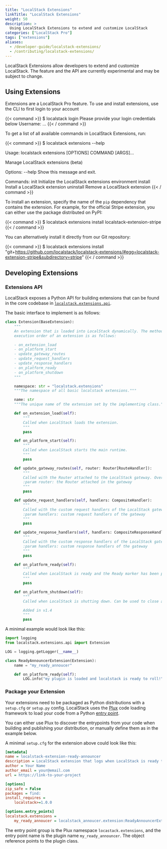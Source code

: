 ```yaml
---
title: "LocalStack Extensions"
linkTitle: "LocalStack Extensions"
weight: 50
description: >
  Using LocalStack Extensions to extend and customize LocalStack
categories: ["LocalStack Pro"]
tags: ["extensions"]
aliases:
  - /developer-guide/localstack-extensions/
  - /contributing/localstack-extensions/
---
```


LocalStack Extensions allow developers to extend and customize LocalStack. The feature and the API are currently experimental and may be subject to change.

## Using Extensions

Extensions are a LocalStack Pro feature. To use and install extensions, use the CLI to first login to your account

{{< command >}}
$ localstack login
Please provide your login credentials below
Username: ...
{{< / command >}}

To get a list of all available commands in LocalStack Extensions, run:

{{< command >}}
$ localstack extensions --help

Usage: localstack extensions [OPTIONS] COMMAND [ARGS]...

  Manage LocalStack extensions (beta)

Options:
  --help  Show this message and exit.

Commands:
  init       Initialize the LocalStack extensions environment
  install    Install a LocalStack extension
  uninstall  Remove a LocalStack extension
{{< / command >}}

To install an extension, specify the name of the `pip` dependency that contains the extension. For example, for the official Stripe extension, you can either use the package distributed on PyPI:

{{< command >}}
$ localstack extensions install localstack-extension-stripe
{{< / command >}}

You can alternatively install it directly from our Git repository:

{{< command >}}
$ localstack extensions install "git+https://github.com/localstack/localstack-extensions/#egg=localstack-extension-stripe&subdirectory=stripe"
{{< / command >}}

## Developing Extensions

### Extensions API

LocalStack exposes a Python API for building extensions that can be found in the core codebase in [`localstack.extensions.api`](https://github.com/localstack/localstack/tree/master/localstack/extensions/api).

The basic interface to implement is as follows:

```python
class Extension(BaseExtension):
    """
    An extension that is loaded into LocalStack dynamically. The method
    execution order of an extension is as follows:

    - on_extension_load
    - on_platform_start
    - update_gateway_routes
    - update_request_handlers
    - update_response_handlers
    - on_platform_ready
    - on_platform_shutdown
    """

    namespace: str = "localstack.extensions"
    """The namespace of all basic localstack extensions."""

    name: str
    """The unique name of the extension set by the implementing class."""

    def on_extension_load(self):
        """
        Called when LocalStack loads the extension.
        """
        pass

    def on_platform_start(self):
        """
        Called when LocalStack starts the main runtime.
        """
        pass

    def update_gateway_routes(self, router: Router[RouteHandler]):
        """
        Called with the Router attached to the LocalStack gateway. Overwrite this to add or update routes.
        :param router: the Router attached in the gateway
        """
        pass

    def update_request_handlers(self, handlers: CompositeHandler):
        """
        Called with the custom request handlers of the LocalStack gateway. Overwrite this to add or update handlers.
        :param handlers: custom request handlers of the gateway
        """
        pass

    def update_response_handlers(self, handlers: CompositeResponseHandler):
        """
        Called with the custom response handlers of the LocalStack gateway. Overwrite this to add or update handlers.
        :param handlers: custom response handlers of the gateway
        """
        pass

    def on_platform_ready(self):
        """
        Called when LocalStack is ready and the Ready marker has been printed.
        """
        pass

    def on_platform_shutdown(self):
        """
        Called when LocalStack is shutting down. Can be used to close any resources (threads, processes, sockets, etc.).

        Added in v1.4
        """
        pass
```

A minimal example would look like this:

```python
import logging
from localstack.extensions.api import Extension

LOG = logging.getLogger(__name__)

class ReadyAnnouncerExtension(Extension):
    name = "my_ready_annoucer"

    def on_platform_ready(self):
    	LOG.info("my plugin is loaded and localstack is ready to roll!")
```

### Package your Extension

Your extensions need to be packaged as Python distributions with a `setup.cfg` or `setup.py` config. LocalStack uses the [Plux](https://github.com/localstack/plux) code loading framework to load your code from a Python [entry point](https://packaging.python.org/en/latest/specifications/entry-points/).

You can either use Plux to discover the entrypoints from your code when
building and publishing your distribution, or manually define them as in the
example below.

A minimal `setup.cfg` for the extension above could look like this:

```ini
[metadata]
name = localstack-extension-ready-announcer
description = LocalStack extension that logs when LocalStack is ready to receive requests
author = Your Name
author_email = your@email.com
url = https://link-to-your-project

[options]
zip_safe = False
packages = find:
install_requires =
    localstack>=1.0.0

[options.entry_points]
localstack.extensions =
    my_ready_annoucer = localstack_annoucer.extension:ReadyAnnouncerExtension
```

The entry point group is the Plux namespace `locastack.extensions`, and the entry point name is the plugin name `my_ready_announcer`. The object reference points to the plugin class.
